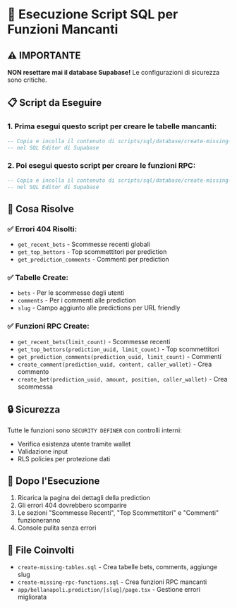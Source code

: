 # 🔧 Esecuzione Script SQL per Funzioni Mancanti

## ⚠️ IMPORTANTE
**NON resettare mai il database Supabase!** Le configurazioni di sicurezza sono critiche.

## 📋 Script da Eseguire

### 1. Prima esegui questo script per creare le tabelle mancanti:

```sql
-- Copia e incolla il contenuto di scripts/sql/database/create-missing-tables.sql
-- nel SQL Editor di Supabase
```

### 2. Poi esegui questo script per creare le funzioni RPC:

```sql
-- Copia e incolla il contenuto di scripts/sql/database/create-missing-rpc-functions.sql
-- nel SQL Editor di Supabase
```

## 🎯 Cosa Risolve

### ✅ Errori 404 Risolti:
- `get_recent_bets` - Scommesse recenti globali
- `get_top_bettors` - Top scommettitori per prediction
- `get_prediction_comments` - Commenti per prediction

### ✅ Tabelle Create:
- `bets` - Per le scommesse degli utenti
- `comments` - Per i commenti alle prediction
- `slug` - Campo aggiunto alle predictions per URL friendly

### ✅ Funzioni RPC Create:
- `get_recent_bets(limit_count)` - Scommesse recenti
- `get_top_bettors(prediction_uuid, limit_count)` - Top scommettitori
- `get_prediction_comments(prediction_uuid, limit_count)` - Commenti
- `create_comment(prediction_uuid, content, caller_wallet)` - Crea commento
- `create_bet(prediction_uuid, amount, position, caller_wallet)` - Crea scommessa

## 🔒 Sicurezza

Tutte le funzioni sono `SECURITY DEFINER` con controlli interni:
- Verifica esistenza utente tramite wallet
- Validazione input
- RLS policies per protezione dati

## 🚀 Dopo l'Esecuzione

1. Ricarica la pagina dei dettagli della prediction
2. Gli errori 404 dovrebbero scomparire
3. Le sezioni "Scommesse Recenti", "Top Scommettitori" e "Commenti" funzioneranno
4. Console pulita senza errori

## 📁 File Coinvolti

- `create-missing-tables.sql` - Crea tabelle bets, comments, aggiunge slug
- `create-missing-rpc-functions.sql` - Crea funzioni RPC mancanti
- `app/bellanapoli.prediction/[slug]/page.tsx` - Gestione errori migliorata
